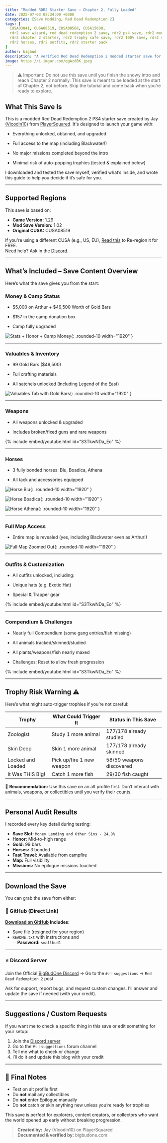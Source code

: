 ```yaml
---
title: "Modded RDR2 Starter Save – Chapter 2, Fully Loaded"
date: 2025-07-03 08:34:00 +0300
categories: [Save Modding, Red Dead Redemption 2]
tags: [
  CUSA03041, CUSA08519, CUSA08568, CUSA15698,
  rdr2 save wizard, red dead redemption 2 save, rdr2 ps4 save, rdr2 modded save,
  rdr2 chapter 2 starter, rdr2 trophy safe save, rdr2 100% save, rdr2 compendium,
  rdr2 horses, rdr2 outfits, rdr2 starter pack
]
author: bigbud
description: "A verified Red Dead Redemption 2 modded starter save for PS4 with full map access, max inventory, and low trophy risk. Created by Jay (Vicodin10), tested and documented by bigbudone."
image: https://i.imgur.com/qgAzdBK.jpeg
---
```


> ⚠️ Important: Do not use this save until you finish the snowy intro and reach Chapter 2 normally. This save is meant to be loaded at the start of Chapter 2, not before. Skip the tutorial and come back when you’re ready to explore.

## What This Save Is
This is a modded Red Dead Redemption 2 PS4 starter save created by Jay [(Vicodin10)](https://playersquared.com/members/jay.50/) from [PlayerSquared](https://playersquared.com/forums/37-ps4-trophies-game-saves/6339-red-dead-redemption-2-modded-starter.html). It's designed to launch your game with:

- Everything unlocked, obtained, and upgraded

- Full access to the map (including Blackwater!)

- No major missions completed beyond the intro

- Minimal risk of auto-popping trophies (tested & explained below)

I downloaded and tested the save myself, verified what’s inside, and wrote this guide to help you decide if it’s safe for you.

---

## Supported Regions

This save is based on:

- **Game Version:** 1.29  
- **Mod Save Version:** 1.02  
- **Original CUSA:** CUSA08519

If you're using a different CUSA (e.g., US, EU), [Read this](https://bigbudone.com/posts/free-alternatives-to-save-wizard/) to Re-region it for FREE.  
Need help? Ask in the [Discord](https://discord.gg/EnAD7qUGc6).

---

## What’s Included – Save Content Overview

Here’s what the save gives you from the start:

### Money & Camp Status

- $5,000 on Arthur + $49,500 Worth of Gold Bars

- $157 in the camp donation box

- Camp fully upgraded

![Stats + Honor + Camp Money](https://i.imgur.com/0VatDCd.jpeg){: .rounded-10 width="1920" }

---

### Valuables & Inventory

- 99 Gold Bars ($49,500)

- Full crafting materials

- All satchels unlocked (including Legend of the East)

![Valuables Tab with Gold Bars](https://i.imgur.com/0Wizsx9.jpeg){: .rounded-10 width="1920" }

---

### Weapons

- All weapons unlocked & upgraded

- Includes broken/fixed guns and rare weapons

{% include embed/youtube.html id="S3TkwNDa_Eo" %}

---

### Horses

- 3 fully bonded horses: Blu, Boadica, Athena

- All tack and accessories equipped


![Horse Blu](https://i.imgur.com/qQj9MQe.jpeg){: .rounded-10 width="1920" }

![Horse Boadica](https://i.imgur.com/dODPQl7.jpeg){: .rounded-10 width="1920" }

![Horse Athena](https://i.imgur.com/vidZLR4.jpeg){: .rounded-10 width="1920" }

---

### Full Map Access

- Entire map is revealed (yes, including Blackwater even as Arthur!)


![Full Map Zoomed Out](https://i.imgur.com/OLnaas9.jpeg){: .rounded-10 width="1920" }

---

### Outfits & Customization

- All outfits unlocked, including:

 - Unique hats (e.g. Exotic Hat)

 - Special & Trapper gear

{% include embed/youtube.html id="S3TkwNDa_Eo" %}

---

### Compendium & Challenges

- Nearly full Compendium (some gang entries/fish missing)

- All animals tracked/skinned/studied

- All plants/weapons/fish nearly maxed

- Challenges: Reset to allow fresh progression

{% include embed/youtube.html id="S3TkwNDa_Eo" %}

---

## Trophy Risk Warning ⚠️

Here’s what might auto-trigger trophies if you’re not careful:

| Trophy             | What Could Trigger It         | Status in This Save            |
|--------------------|-------------------------------|--------------------------------|
| Zoologist          | Study 1 more animal           | 177/178 already studied        |
| Skin Deep          | Skin 1 more animal            | 177/178 already skinned        |
| Locked and Loaded  | Pick up/fire 1 new weapon     | 58/59 weapons discovered       |
| It Was THIS Big!   | Catch 1 more fish             | 29/30 fish caught              |

🛑 **Recommendation:** Use this save on an alt profile first. Don’t interact with animals, weapons, or collectibles until you verify their counts.

---

## Personal Audit Results

I recorded every key detail during testing:

- **Save Slot:** `Money Lending and Other Sins - 24.8%`  
- **Honor:** Mid-to-high range
- **Gold:** 99 bars  
- **Horses:** 3 bonded  
- **Fast Travel:** Available from campfire 
- **Map:** Full visibility  
- **Missions:** No epilogue missions touched  

---

## Download the Save

You can grab the save from either:

### 💾 GitHub (Direct Link)

**[Download on GitHub](https://github.com/VisionTQ/save-archive/tree/b67760abb04bc4a446f10885ef5c8977a6917bf5/RDR2)**
**Includes:**
- Save file (resigned for your region)
- `README.txt` with instructions and  
  ⏤ **Password:** `smallbud1`

---

### ⭐ Discord Server

Join the Official [BigBudOne Discord](https://discord.gg/EnAD7qUGc6) → Go to the `#💡︱suggestions` → `Red Dead Redemption 2` post

Ask for support, report bugs, and request custom changes. I’ll answer and update the save if needed (with your credit).

---

## Suggestions / Custom Requests

If you want me to check a specific thing in this save or edit something for your setup:

1. Join the [Discord server](https://discord.gg/EnAD7qUGc6)
2. Go to the `#💡︱suggestions` forum channel
3. Tell me what to check or change
4. I’ll do it and update this blog with your credit

---

## 📌 Final Notes

- Test on alt profile first  
- Do **not** mail any collectibles  
- Do **not** enter Epilogue manually  
- Do **not** catch or skin anything new unless you’re ready for trophies  

This save is perfect for explorers, content creators, or collectors who want the world opened up early without breaking progression.

> **Created by:** Jay (Vicodin10) on PlayerSquared  
> **Documented & verified by:** bigbudone.com 
